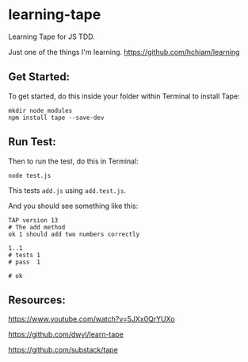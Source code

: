 # learning-tape
Learning Tape for JS TDD.

Just one of the things I'm learning. https://github.com/hchiam/learning

## Get Started:
To get started, do this inside your folder within Terminal to install Tape:
```
mkdir node_modules
npm install tape --save-dev
```

## Run Test:
Then to run the test, do this in Terminal:
```
node test.js
```

This tests `add.js` using `add.test.js`.

And you should see something like this:
```
TAP version 13
# The add method
ok 1 should add two numbers correctly

1..1
# tests 1
# pass  1

# ok
```

## Resources:

https://www.youtube.com/watch?v=5JXx0QrYUXo

https://github.com/dwyl/learn-tape

https://github.com/substack/tape
